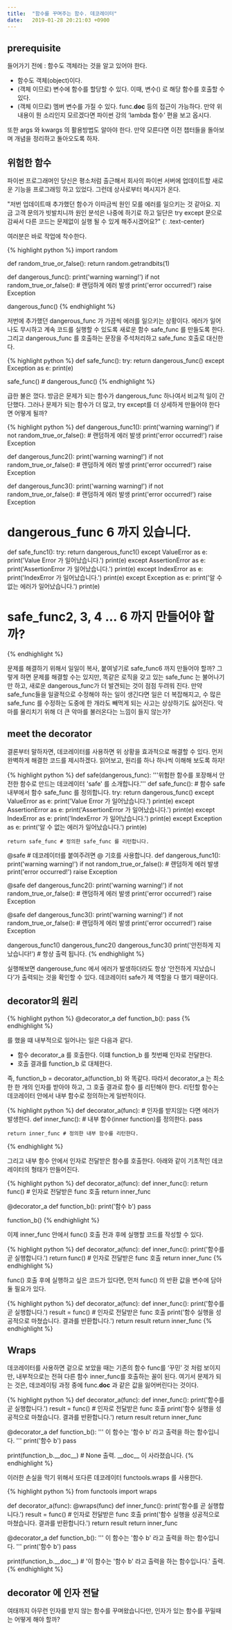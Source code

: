 ```yaml
---
title:  "함수를 꾸며주는 함수. 데코레이터"
date:   2019-01-28 20:21:03 +0900
---
```




## prerequisite
들어가기 전에 : 함수도 객체라는 것을 알고 있어야 한다.
-	함수도 객체(object)이다.
-	(객체 이므로) 변수에 함수를 할당할 수 있다. 이때, 변수() 로 해당 함수를 호출할 수 있다.
-	(객체 이므로) 멤버 변수를 가질 수 있다. func.__doc__ 등의 접근이 가능하다.
만약 위 내용이 뭔 소리인지 모르겠다면 파이썬 강의 ‘lambda 함수’ 편을 보고 옵시다.

또한 args 와 kwargs 의 활용방법도 알아야 한다.
만약 모른다면 이전 챕터들을 돌아보며 개념을 정리하고 돌아오도록 하자.


## 위험한 함수
파이썬 프로그래머인 당신은 평소처럼 출근해서 회사의 파이썬 서버에 
업데이트할 새로운 기능을 프로그래밍 하고 있었다. 그런데 상사로부터 메시지가 온다.

"저번 업데이트때 추가했던 함수가 이따금씩 원인 모를 에러를 일으키는 것 같아요. 
지금 고객 문의가 빗발치니까 원인 분석은 나중에 하기로 하고 일단은 try except 문으로 
감싸서 다른 코드는 문제없이 실행 될 수 있게 해주시겠어요?"
{: .text-center}


여러분은 바로 작업에 착수한다.

{% highlight python %}
import random

def random_true_or_false():
    return random.getrandbits(1)


def dangerous_func():
    print('warning warning!')
    if not random_true_or_false(): # 랜덤하게 에러 발생
        print('error occurred!')
        raise Exception

dangerous_func()
{% endhighlight %}

저번에 추가했던 dangerous_func 가 가끔씩 에러를 일으키는 상황이다. 
에러가 일어나도 무시하고 계속 코드를 실행할 수 있도록 새로운 함수 safe_func 를 만들도록 한다. 
그리고 dangerous_func 를 호출하는 문장을 주석처리하고 safe_func 호출로 대신한다.

{% highlight python %}
def safe_func():
    try:
        return dangerous_func()
    except Exception as e:
        print(e)

safe_func() # dangerous_func()
{% endhighlight %}


급한 불은 껐다. 방금은 문제가 되는 함수가 dangerous_func 하나여서 비교적 일이 간단했다. 
그러나 문제가 되는 함수가 더 많고, try except를 더 상세하게 만들어야 한다면 어떻게 될까?

{% highlight python %}
def dangerous_func1():
    print('warning warning!')
    if not random_true_or_false(): # 랜덤하게 에러 발생
        print('error occurred!')
        raise Exception


def dangerous_func2():
    print('warning warning!')
    if not random_true_or_false(): # 랜덤하게 에러 발생
        print('error occurred!')
        raise Exception


def dangerous_func3():
    print('warning warning!')
    if not random_true_or_false(): # 랜덤하게 에러 발생
        print('error occurred!')
        raise Exception

# dangerous_func 6 까지 있습니다.

def safe_func1():
    try:
        return dangerous_func1()
    except ValueError as e:
        print('Value Error 가 일어났습니다.')
        print(e)
    except AssertionError as e:
        print('AssertionError 가 일어났습니다.')
        print(e)
    except IndexError as e:
        print('IndexError 가 일어났습니다.')
        print(e)
    except Exception as e:
        print('알 수 없는 에러가 일어났습니다.')
        print(e)


# safe_func2, 3, 4 ... 6 까지 만들어야 할까?
{% endhighlight %}

문제를 해결하기 위해서 일일이 복사, 붙여넣기로 safe_func6 까지 만들어야 할까? 
그렇게 하면 문제를 해결할 수는 있지만, 똑같은 로직을 갖고 있는 safe_func 는 불어나기만 하고, 
새로운 dangerous_func가 더 발견되는 것이 점점 두려워 진다. 
만약 safe_func들을 일괄적으로 수정해야 하는 일이 생긴다면 일은 더 복잡해지고, 
수 많은 safe_func 를 수정하는 도중에 한 개라도 빼먹게 되는 사고는 상상하기도 싫어진다. 
악마를 물리치기 위해 더 큰 악마를 불러온다는 느낌이 들지 않는가?


## meet the decorator
결론부터 말하자면, 데코레이터를 사용하면 위 상황을 효과적으로 해결할 수 있다. 
먼저 완벽하게 해결한 코드를 제시하겠다. 읽어보고, 원리를 하나 하나씩 이해해 보도록 하자!

{% highlight python %}
def safe(dangerous_func):
    '''위험한 함수를 포장해서 안전한 함수로 만드는 데코레이터
    'safe' 를 소개합니다.'''
    def safe_func(): # 함수 safe 내부에서 함수 safe_func 를 정의합니다.
        try:
            return dangerous_func()
        except ValueError as e:
            print('Value Error 가 일어났습니다.')
            print(e)
        except AssertionError as e:
            print('AssertionError 가 일어났습니다.')
            print(e)
        except IndexError as e:
            print('IndexError 가 일어났습니다.')
            print(e)
        except Exception as e:
            print('알 수 없는 에러가 일어났습니다.')
            print(e)

    return safe_func # 정의한 safe_func 를 리턴합니다.


@safe # 데코레이터를 붙여주려면 @ 기호를 사용합니다. 
def dangerous_func1():
    print('warning warning!')
    if not random_true_or_false(): # 랜덤하게 에러 발생
        print('error occurred!')
        raise Exception


@safe
def dangerous_func2():
    print('warning warning!')
    if not random_true_or_false(): # 랜덤하게 에러 발생
        print('error occurred!')
        raise Exception

@safe
def dangerous_func3():
    print('warning warning!')
    if not random_true_or_false(): # 랜덤하게 에러 발생
        print('error occurred!')
        raise Exception



dangerous_func1()
dangerous_func2()
dangerous_func3()
print('안전하게 지났습니다!') # 항상 출력 됩니다.
{% endhighlight %}

실행해보면 dangerouse_func 에서 에러가 발생하더라도 항상 ‘안전하게 지났습니다’가 출력되는 것을 확인할 수 있다. 
데코레이터 safe가 제 역할을 다 했기 때문이다.


## decorator의 원리

{% highlight python %}
@decorator_a
def function_b():
    pass
{% endhighlight %}

를 했을 떄 내부적으로 일어나는 일은 다음과 같다.
* 함수 decorator_a 를 호출한다. 이떄 function_b 를 첫번째 인자로 전달한다.
* 호출 결과를 function_b 로 대체한다.

즉, function_b = decorator_a(function_b) 와 똑같다.
따라서 decorator_a 는 최소한 한 개의 인자를 받아야 하고, 
그 호출 결과로 함수 를 리턴해야 한다. 리턴할 함수는 데코레이터 안에서 내부 함수로 정의하는게 일반적이다.

{% highlight python %}
def decorator_a(func): # 인자를 받지않는 다면 에러가 발생한다.
    def inner_func(): # 내부 함수(inner function)를 정의한다.
        pass

    return inner_func # 정의한 내부 함수를 리턴한다.
{% endhighlight %}


그리고 내부 함수 안에서 인자로 전달받은 함수를 호출한다.
아래와 같이 기초적인 데코레이터의 형태가 만들어진다.

{% highlight python %}
def decorator_a(func):
    def inner_func():
        return func() # 인자로 전달받은 func 호출
    return inner_func

@decorator_a
def function_b():
    print('함수 b')
    pass

function_b()
{% endhighlight %}


이제 inner_func 안에서 func() 호출 전과 후에 실행할 코드를 작성할 수 있다.

{% highlight python %}
def decorator_a(func):
    def inner_func():
        print('함수를 곧 실행합니다.')
        return func() # 인자로 전달받은 func 호출
    return inner_func
{% endhighlight %}

func() 호출 후에 실행하고 싶은 코드가 있다면, 
먼저 func() 의 반환 값을 변수에 담아둘 필요가 있다.

{% highlight python %}
def decorator_a(func):
    def inner_func():
        print('함수를 곧 실행합니다.')
        result = func() # 인자로 전달받은 func 호출
        print('함수 실행을 성공적으로 마쳤습니다. 결과를 반환합니다.')
        return result
    return inner_func
{% endhighlight %}


## Wraps
데코레이터를 사용하면 겉으로 보았을 때는 기존의 함수 func를 ‘꾸민’ 것 처럼 보이지만, 
내부적으로는 전혀 다른 함수 inner_func를 호출하는 꼴이 된다.
여기서 문제가 되는 것은, 데코레이팅 과정 중에 func.__doc__ 과 같은 값을 잃어버린다는 것이다.

{% highlight python %}
def decorator_a(func):
    def inner_func():
        print('함수를 곧 실행합니다.')
        result = func() # 인자로 전달받은 func 호출
        print('함수 실행을 성공적으로 마쳤습니다. 결과를 반환합니다.')
        return result
    return inner_func

@decorator_a
def function_b():
    '''
    이 함수는 '함수 b' 라고 출력을 하는 함수입니다.
    '''
    print('함수 b')
    pass

print(function_b.\_\_doc\_\_) # None 출력. \_\_doc\_\_ 이 사라졌습니다.
{% endhighlight %}

이러한 손실을 막기 위해서 또다른 데코레이터 functools.wraps 를 사용한다.

{% highlight python %}
from functools import wraps

def decorator_a(func):
    @wraps(func)
    def inner_func():
        print('함수를 곧 실행합니다.')
        result = func() # 인자로 전달받은 func 호출
        print('함수 실행을 성공적으로 마쳤습니다. 결과를 반환합니다.')
        return result
    return inner_func

@decorator_a
def function_b():
    '''
    이 함수는 '함수 b' 라고 출력을 하는 함수입니다.
    '''
    print('함수 b')
    pass

print(function_b.\_\_doc\_\_) # '이 함수는 '함수 b' 라고 출력을 하는 함수입니다.' 출력.
{% endhighlight %}


## decorator 에 인자 전달
여태까지 아무런 인자를 받지 않는 함수를 꾸며왔습니다만, 인자가 있는 함수를 꾸밀때는 어떻게 해야 할까?





